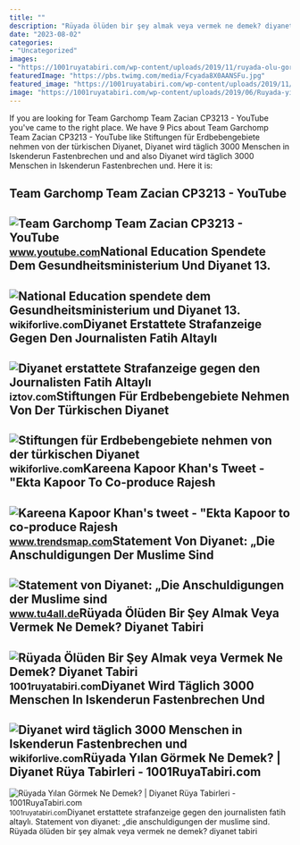 ```yaml
---
title: ""
description: "Rüyada ölüden bir şey almak veya vermek ne demek? diyanet tabiri"
date: "2023-08-02"
categories:
- "Uncategorized"
images:
- "https://1001ruyatabiri.com/wp-content/uploads/2019/11/ruyada-olu-gormek-ruyada-olum-gormek-oldugunu-gormek-olunun-dirilmesi-olmus-birini-gormek-oldugunu-gormek-annenin-babanin-cocugunun.jpg"
featuredImage: "https://pbs.twimg.com/media/Fcyada8X0AANSFu.jpg"
featured_image: "https://1001ruyatabiri.com/wp-content/uploads/2019/11/ruyada-olu-gormek-ruyada-olum-gormek-oldugunu-gormek-olunun-dirilmesi-olmus-birini-gormek-oldugunu-gormek-annenin-babanin-cocugunun.jpg"
image: "https://1001ruyatabiri.com/wp-content/uploads/2019/06/Ruyada-yilan-Gormek-Ne-Demek-Diyanet-Ruya-Tabirleri-dini-islami-diyanet-ruya-tabirleri-sozlugu-ansiklopedisi.jpg"
---
```


If you are looking for Team Garchomp Team Zacian CP3213 - YouTube you've came to the right place. We have 9 Pics about Team Garchomp Team Zacian CP3213 - YouTube like Stiftungen für Erdbebengebiete nehmen von der türkischen Diyanet, Diyanet wird täglich 3000 Menschen in Iskenderun Fastenbrechen und and also Diyanet wird täglich 3000 Menschen in Iskenderun Fastenbrechen und. Here it is:

Team Garchomp Team Zacian CP3213 - YouTube
------------------------------------------

 ![Team Garchomp Team Zacian CP3213 - YouTube](https://i.ytimg.com/vi/HYLCwcE-Dgc/maxres2.jpg?sqp=-oaymwEoCIAKENAF8quKqQMcGADwAQH4AYwCgALgA4oCDAgAEAEYRSBHKGUwDw==&rs=AOn4CLC_ulBvmvqa2cf2uT56Qfk3FCYaDA) <small>www.youtube.com</small>National Education Spendete Dem Gesundheitsministerium Und Diyanet 13.
----------------------------------------------------------------------

 ![National Education spendete dem Gesundheitsministerium und Diyanet 13.](https://wikiforlive.com/wp-content/uploads/2023/08/national-education-spendete-dem-gesundheitsministerium-und-diyanet-13000-quadratmeter-land-CrIALVm6.jpg) <small>wikiforlive.com</small>Diyanet Erstattete Strafanzeige Gegen Den Journalisten Fatih Altaylı
--------------------------------------------------------------------

 ![Diyanet erstattete Strafanzeige gegen den Journalisten Fatih Altaylı](https://iztov.com/wp-content/uploads/2023/02/diyanet-erstattete-strafanzeige-gegen-den-journalisten-fatih-altayli-mit-der-these-er-habe-burger-und-erdbebenopfer-provoziert-g9z466vX.jpg) <small>iztov.com</small>Stiftungen Für Erdbebengebiete Nehmen Von Der Türkischen Diyanet
----------------------------------------------------------------

 ![Stiftungen für Erdbebengebiete nehmen von der türkischen Diyanet](https://i12.haber7.net/haber/haber7/photos/2023/06/g4mbf_1675773346_0553.jpg) <small>wikiforlive.com</small>Kareena Kapoor Khan's Tweet - "Ekta Kapoor To Co-produce Rajesh
---------------------------------------------------------------

 ![Kareena Kapoor Khan's tweet - "Ekta Kapoor to co-produce Rajesh](https://pbs.twimg.com/media/Fcyada8X0AANSFu.jpg) <small>www.trendsmap.com</small>Statement Von Diyanet: „Die Anschuldigungen Der Muslime Sind
------------------------------------------------------------

 ![Statement von Diyanet: „Die Anschuldigungen der Muslime sind](https://usercontent.one/wp/www.tu4all.de/wp-content/uploads/2022/12/statement-von-diyanet-die-anschuldigungen-der-muslime-sind-beunruhigend-2xavwmpW.jpg) <small>www.tu4all.de</small>Rüyada Ölüden Bir Şey Almak Veya Vermek Ne Demek? Diyanet Tabiri
----------------------------------------------------------------

 ![Rüyada Ölüden Bir Şey Almak veya Vermek Ne Demek? Diyanet Tabiri](https://1001ruyatabiri.com/wp-content/uploads/2019/11/ruyada-olu-gormek-ruyada-olum-gormek-oldugunu-gormek-olunun-dirilmesi-olmus-birini-gormek-oldugunu-gormek-annenin-babanin-cocugunun.jpg) <small>1001ruyatabiri.com</small>Diyanet Wird Täglich 3000 Menschen In Iskenderun Fastenbrechen Und
------------------------------------------------------------------

 ![Diyanet wird täglich 3000 Menschen in Iskenderun Fastenbrechen und](https://wikiforlive.com/wp-content/uploads/2023/03/diyanet-wird-t-glich-3000-menschen-in-iskenderun-fastenbrechen-und-sahur-geben-Iu73RQ6G.jpg) <small>wikiforlive.com</small>Rüyada Yılan Görmek Ne Demek? | Diyanet Rüya Tabirleri - 1001RuyaTabiri.com
---------------------------------------------------------------------------

 ![Rüyada Yılan Görmek Ne Demek? | Diyanet Rüya Tabirleri - 1001RuyaTabiri.com](https://1001ruyatabiri.com/wp-content/uploads/2019/06/Ruyada-yilan-Gormek-Ne-Demek-Diyanet-Ruya-Tabirleri-dini-islami-diyanet-ruya-tabirleri-sozlugu-ansiklopedisi.jpg) <small>1001ruyatabiri.com</small>Diyanet erstattete strafanzeige gegen den journalisten fatih altaylı. Statement von diyanet: „die anschuldigungen der muslime sind. Rüyada ölüden bir şey almak veya vermek ne demek? diyanet tabiri
